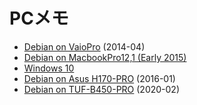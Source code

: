 
# PCメモ

- [Debian on VaioPro](vaiopro) (2014-04)
- [Debian on MacbookPro12,1 (Early 2015)](macbookpro12,1)
- [Windows 10](win10)
- [Debian on Asus H170-PRO](H170-PRO) (2016-01)
- [Debian on TUF-B450-PRO](TUF-B450-PRO) (2020-02)
